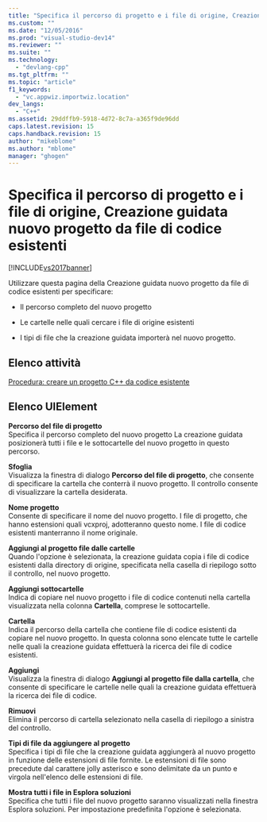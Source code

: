 ```yaml
---
title: "Specifica il percorso di progetto e i file di origine, Creazione guidata nuovo progetto da file di codice esistenti | Microsoft Docs"
ms.custom: ""
ms.date: "12/05/2016"
ms.prod: "visual-studio-dev14"
ms.reviewer: ""
ms.suite: ""
ms.technology: 
  - "devlang-cpp"
ms.tgt_pltfrm: ""
ms.topic: "article"
f1_keywords: 
  - "vc.appwiz.importwiz.location"
dev_langs: 
  - "C++"
ms.assetid: 29ddffb9-5918-4d72-8c7a-a365f9de96dd
caps.latest.revision: 15
caps.handback.revision: 15
author: "mikeblome"
ms.author: "mblome"
manager: "ghogen"
---
```

# Specifica il percorso di progetto e i file di origine, Creazione guidata nuovo progetto da file di codice esistenti
[!INCLUDE[vs2017banner](../assembler/inline/includes/vs2017banner.md)]

Utilizzare questa pagina della Creazione guidata nuovo progetto da file di codice esistenti per specificare:  
  
-   Il percorso completo del nuovo progetto  
  
-   Le cartelle nelle quali cercare i file di origine esistenti  
  
-   I tipi di file che la creazione guidata importerà nel nuovo progetto.  
  
## Elenco attività  
 [Procedura: creare un progetto C\+\+ da codice esistente](../ide/how-to-create-a-cpp-project-from-existing-code.md)  
  
## Elenco UIElement  
 **Percorso del file di progetto**  
 Specifica il percorso completo del nuovo progetto  La creazione guidata posizionerà tutti i file e le sottocartelle del nuovo progetto in questo percorso.  
  
 **Sfoglia**  
 Visualizza la finestra di dialogo **Percorso del file di progetto**, che consente di specificare la cartella che conterrà il nuovo progetto.  Il controllo consente di visualizzare la cartella desiderata.  
  
 **Nome progetto**  
 Consente di specificare il nome del nuovo progetto.  I file di progetto, che hanno estensioni quali vcxproj, adotteranno questo nome.  I file di codice esistenti manterranno il nome originale.  
  
 **Aggiungi al progetto file dalle cartelle**  
 Quando l'opzione è selezionata, la creazione guidata copia i file di codice esistenti dalla directory di origine, specificata nella casella di riepilogo sotto il controllo, nel nuovo progetto.  
  
 **Aggiungi sottocartelle**  
 Indica di copiare nel nuovo progetto i file di codice contenuti nella cartella visualizzata nella colonna **Cartella**, comprese le sottocartelle.  
  
 **Cartella**  
 Indica il percorso della cartella che contiene file di codice esistenti da copiare nel nuovo progetto.  In questa colonna sono elencate tutte le cartelle nelle quali la creazione guidata effettuerà la ricerca dei file di codice esistenti.  
  
 **Aggiungi**  
 Visualizza la finestra di dialogo **Aggiungi al progetto file dalla cartella**, che consente di specificare le cartelle nelle quali la creazione guidata effettuerà la ricerca dei file di codice.  
  
 **Rimuovi**  
 Elimina il percorso di cartella selezionato nella casella di riepilogo a sinistra del controllo.  
  
 **Tipi di file da aggiungere al progetto**  
 Specifica i tipi di file che la creazione guidata aggiungerà al nuovo progetto in funzione delle estensioni di file fornite.  Le estensioni di file sono precedute dal carattere jolly asterisco e sono delimitate da un punto e virgola nell'elenco delle estensioni di file.  
  
 **Mostra tutti i file in Esplora soluzioni**  
 Specifica che tutti i file del nuovo progetto saranno visualizzati nella finestra Esplora soluzioni.  Per impostazione predefinita l'opzione è selezionata.